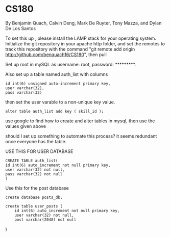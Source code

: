# CS180
By Benjamin Quach, Calvin Deng, Mark De Ruyter, Tony Mazza, and Dylan De Los Santos

To set this up , please install the LAMP stack for your operating system. Initialize the git repository in your apache http folder, and set the remotes to track this repository with the command "git remote add origin http://github.com/benquach16/CS180", then pull

Set up root in mySQL as username: root, password: *********.

Also set up a table named auth_list with columns

    id int(6) unsigned auto-increment primary key,
    user varchar(32),
    pass varchar(32)

then set the user varable to a non-unique key value.

    alter table auth_list add key ( skill_id );

use google to find how to create and alter tables in mysql,
then use the values given above

should I set up something to automate this process? 
it seems redundant once everyone has the table.


USE THIS FOR USER DATABASE  

    CREATE TABLE auth_list(
    id int(6) auto_increment not null primary key,
    user varchar(32) not null,
    pass varchar(32) not null
    )

Use this for the post database

	create database posts_db;

	create table user_posts (
		id int(6) auto_increment not null primary key,
		user varchar(32) not null,
		post varchar(2048) not null
  )
